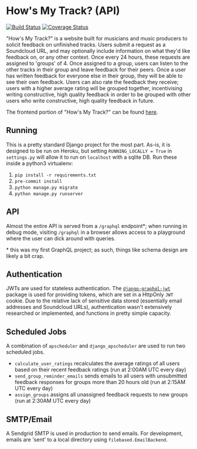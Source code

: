 # How's My Track? (API)
[![Build Status](https://travis-ci.org/RuairiD/howsmytrack-api.svg?branch=master)](https://travis-ci.org/RuairiD/howsmytrack-api) [![Coverage Status](https://coveralls.io/repos/github/RuairiD/howsmytrack-api/badge.svg?branch=master)](https://coveralls.io/github/RuairiD/howsmytrack-api?branch=master)

"How's My Track?" is a website built for musicians and music producers to solicit feedback on unfinished tracks. Users submit a request as a Soundcloud URL, and may optionally include information on what they'd like feedback on, or any other context. Once every 24 hours, these requests are assigned to 'groups' of 4. Once assigned to a group, users can listen to the other tracks in their group and leave feedback for their peers. Once a user has written feedback for everyone else in their group, they will be able to see their own feedback. Users can also rate the feedback they receive; users with a higher average rating will be grouped together, incentivising writing constructive, high quality feedback in order to be grouped with other users who write constructive, high quality feedback in future.

The frontend portion of "How's My Track?" can be found [here](https://github.com/ruairid/howsmytrack-web).

## Running
This is a pretty standard Django project for the most part. As-is, it is designed to be run on Heroku, but setting `RUNNING_LOCALLY = True` in `settings.py` will allow it to run on `localhost` with a sqlite DB. Run these inside a python3 virtualenv:

 1. `pip install -r requirements.txt`
 2. `pre-commit install`
 3. `python manage.py migrate`
 4. `python manage.py runserver`

## API
Almost the entire API is served from a `/graphql` endpoint*; when running in debug mode, visiting `/graphql` in a browser allows access to a playground where the user can dick around with queries.

\* this was my first GraphQL project; as such, things like schema design are likely a bit crap.

## Authentication
JWTs are used for stateless authentication. The [`django-graphql-jwt`](https://github.com/flavors/django-graphql-jwt) package is used for providing tokens, which are set in a HttpOnly `JWT` cookie. Due to the relative lack of sensitive data stored (essentially email addresses and Soundcloud URLs), authentication wasn't extensively researched or implemented, and functions in pretty simple capacity.

## Scheduled Jobs
A combination of `apscheduler` and `django_apscheduler` are used to run two scheduled jobs.
* `calculate_user_ratings` recalculates the average ratings of all users based on their recent feedback ratings (run at 2:00AM UTC every day)
* `send_group_reminder_emails` sends emails to all users with unsubmitted feedback responses for groups more than 20 hours old (run at 2:15AM UTC every day)
* `assign_groups` assigns all unassigned feedback requests to new groups (run at 2:30AM UTC every day)

## SMTP/Email
A Sendgrid SMTP is used in production to send emails. For development, emails are 'sent' to a local directory using `filebased.EmailBackend`.
